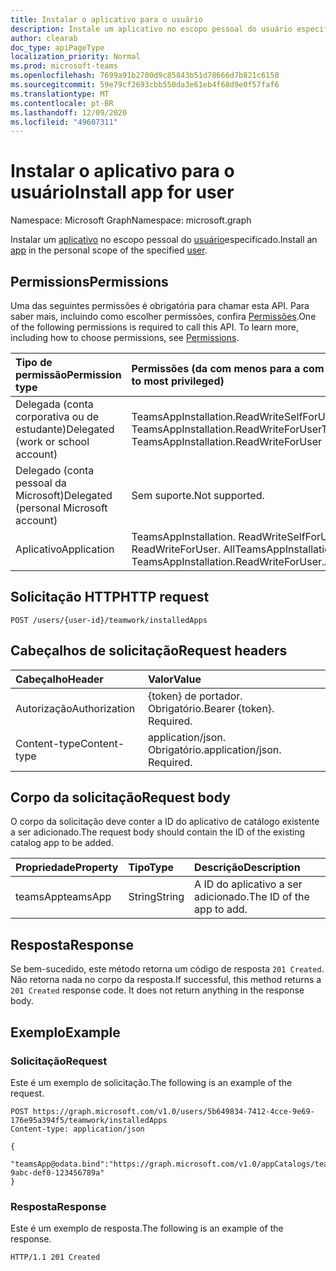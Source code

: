 ```yaml
---
title: Instalar o aplicativo para o usuário
description: Instale um aplicativo no escopo pessoal do usuário especificado.
author: clearab
doc_type: apiPageType
localization_priority: Normal
ms.prod: microsoft-teams
ms.openlocfilehash: 7699a91b2700d9c85843b51d78666d7b821c6150
ms.sourcegitcommit: 59e79cf2693cbb550da3e61eb4f68d9e0f57faf6
ms.translationtype: MT
ms.contentlocale: pt-BR
ms.lasthandoff: 12/09/2020
ms.locfileid: "49607311"
---
```

# <a name="install-app-for-user"></a><span data-ttu-id="7259f-103">Instalar o aplicativo para o usuário</span><span class="sxs-lookup"><span data-stu-id="7259f-103">Install app for user</span></span>

<span data-ttu-id="7259f-104">Namespace: Microsoft Graph</span><span class="sxs-lookup"><span data-stu-id="7259f-104">Namespace: microsoft.graph</span></span>

<span data-ttu-id="7259f-105">Instalar um [aplicativo](../resources/teamsapp.md) no escopo pessoal do [usuário](../resources/user.md)especificado.</span><span class="sxs-lookup"><span data-stu-id="7259f-105">Install an [app](../resources/teamsapp.md) in the personal scope of the specified [user](../resources/user.md).</span></span>

## <a name="permissions"></a><span data-ttu-id="7259f-106">Permissions</span><span class="sxs-lookup"><span data-stu-id="7259f-106">Permissions</span></span>

<span data-ttu-id="7259f-p101">Uma das seguintes permissões é obrigatória para chamar esta API. Para saber mais, incluindo como escolher permissões, confira [Permissões](/graph/permissions-reference).</span><span class="sxs-lookup"><span data-stu-id="7259f-p101">One of the following permissions is required to call this API. To learn more, including how to choose permissions, see [Permissions](/graph/permissions-reference).</span></span>

|<span data-ttu-id="7259f-109">Tipo de permissão</span><span class="sxs-lookup"><span data-stu-id="7259f-109">Permission type</span></span>      | <span data-ttu-id="7259f-110">Permissões (da com menos para a com mais privilégios)</span><span class="sxs-lookup"><span data-stu-id="7259f-110">Permissions (from least to most privileged)</span></span>              |
|:--------------------|:---------------------------------------------------------|
|<span data-ttu-id="7259f-111">Delegada (conta corporativa ou de estudante)</span><span class="sxs-lookup"><span data-stu-id="7259f-111">Delegated (work or school account)</span></span> | <span data-ttu-id="7259f-112">TeamsAppInstallation.ReadWriteSelfForUser, TeamsAppInstallation.ReadWriteForUser</span><span class="sxs-lookup"><span data-stu-id="7259f-112">TeamsAppInstallation.ReadWriteSelfForUser, TeamsAppInstallation.ReadWriteForUser</span></span> |
|<span data-ttu-id="7259f-113">Delegado (conta pessoal da Microsoft)</span><span class="sxs-lookup"><span data-stu-id="7259f-113">Delegated (personal Microsoft account)</span></span> | <span data-ttu-id="7259f-114">Sem suporte.</span><span class="sxs-lookup"><span data-stu-id="7259f-114">Not supported.</span></span>    |
|<span data-ttu-id="7259f-115">Aplicativo</span><span class="sxs-lookup"><span data-stu-id="7259f-115">Application</span></span> | <span data-ttu-id="7259f-116">TeamsAppInstallation. ReadWriteSelfForUser. All, TeamsAppInstallation. ReadWriteForUser. All</span><span class="sxs-lookup"><span data-stu-id="7259f-116">TeamsAppInstallation.ReadWriteSelfForUser.All, TeamsAppInstallation.ReadWriteForUser.All</span></span> |

## <a name="http-request"></a><span data-ttu-id="7259f-117">Solicitação HTTP</span><span class="sxs-lookup"><span data-stu-id="7259f-117">HTTP request</span></span>
<!-- { "blockType": "ignored" } -->
```http
POST /users/{user-id}/teamwork/installedApps
```

## <a name="request-headers"></a><span data-ttu-id="7259f-118">Cabeçalhos de solicitação</span><span class="sxs-lookup"><span data-stu-id="7259f-118">Request headers</span></span>

| <span data-ttu-id="7259f-119">Cabeçalho</span><span class="sxs-lookup"><span data-stu-id="7259f-119">Header</span></span>       | <span data-ttu-id="7259f-120">Valor</span><span class="sxs-lookup"><span data-stu-id="7259f-120">Value</span></span> |
|:---------------|:--------|
| <span data-ttu-id="7259f-121">Autorização</span><span class="sxs-lookup"><span data-stu-id="7259f-121">Authorization</span></span>  | <span data-ttu-id="7259f-p102">{token} de portador. Obrigatório.</span><span class="sxs-lookup"><span data-stu-id="7259f-p102">Bearer {token}. Required.</span></span>  |
| <span data-ttu-id="7259f-124">Content-type</span><span class="sxs-lookup"><span data-stu-id="7259f-124">Content-type</span></span> | <span data-ttu-id="7259f-p103">application/json. Obrigatório.</span><span class="sxs-lookup"><span data-stu-id="7259f-p103">application/json. Required.</span></span>|

## <a name="request-body"></a><span data-ttu-id="7259f-127">Corpo da solicitação</span><span class="sxs-lookup"><span data-stu-id="7259f-127">Request body</span></span>

<span data-ttu-id="7259f-128">O corpo da solicitação deve conter a ID do aplicativo de catálogo existente a ser adicionado.</span><span class="sxs-lookup"><span data-stu-id="7259f-128">The request body should contain the ID of the existing catalog app to be added.</span></span>

| <span data-ttu-id="7259f-129">Propriedade</span><span class="sxs-lookup"><span data-stu-id="7259f-129">Property</span></span>   | <span data-ttu-id="7259f-130">Tipo</span><span class="sxs-lookup"><span data-stu-id="7259f-130">Type</span></span> |<span data-ttu-id="7259f-131">Descrição</span><span class="sxs-lookup"><span data-stu-id="7259f-131">Description</span></span>|
|:---------------|:--------|:----------|
|<span data-ttu-id="7259f-132">teamsApp</span><span class="sxs-lookup"><span data-stu-id="7259f-132">teamsApp</span></span>|<span data-ttu-id="7259f-133">String</span><span class="sxs-lookup"><span data-stu-id="7259f-133">String</span></span>|<span data-ttu-id="7259f-134">A ID do aplicativo a ser adicionado.</span><span class="sxs-lookup"><span data-stu-id="7259f-134">The ID of the app to add.</span></span>|

## <a name="response"></a><span data-ttu-id="7259f-135">Resposta</span><span class="sxs-lookup"><span data-stu-id="7259f-135">Response</span></span>

<span data-ttu-id="7259f-p104">Se bem-sucedido, este método retorna um código de resposta `201 Created`. Não retorna nada no corpo da resposta.</span><span class="sxs-lookup"><span data-stu-id="7259f-p104">If successful, this method returns a `201 Created` response code. It does not return anything in the response body.</span></span>

## <a name="example"></a><span data-ttu-id="7259f-138">Exemplo</span><span class="sxs-lookup"><span data-stu-id="7259f-138">Example</span></span>

### <a name="request"></a><span data-ttu-id="7259f-139">Solicitação</span><span class="sxs-lookup"><span data-stu-id="7259f-139">Request</span></span>

<span data-ttu-id="7259f-140">Este é um exemplo de solicitação.</span><span class="sxs-lookup"><span data-stu-id="7259f-140">The following is an example of the request.</span></span>

<!-- {
  "blockType": "request",
  "name": "user_add_teamsApp"
}-->

```http
POST https://graph.microsoft.com/v1.0/users/5b649834-7412-4cce-9e69-176e95a394f5/teamwork/installedApps
Content-type: application/json

{
   "teamsApp@odata.bind":"https://graph.microsoft.com/v1.0/appCatalogs/teamsApps/12345678-9abc-def0-123456789a"
}
```

### <a name="response"></a><span data-ttu-id="7259f-141">Resposta</span><span class="sxs-lookup"><span data-stu-id="7259f-141">Response</span></span>
<span data-ttu-id="7259f-142">Este é um exemplo de resposta.</span><span class="sxs-lookup"><span data-stu-id="7259f-142">The following is an example of the response.</span></span>

<!-- {
  "blockType": "response",
  "truncated": true
} -->

```http
HTTP/1.1 201 Created
```

<!-- uuid: 8fcb5dbc-d5aa-4681-8e31-b001d5168d79
2015-10-25 14:57:30 UTC -->
<!-- {
  "type": "#page.annotation",
  "description": "User add teamsAppInstallations",
  "keywords": "",
  "section": "documentation",
  "tocPath": ""
}-->
